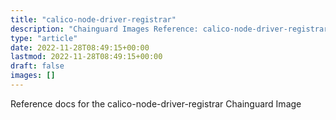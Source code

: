 ```yaml
---
title: "calico-node-driver-registrar"
description: "Chainguard Images Reference: calico-node-driver-registrar"
type: "article"
date: 2022-11-28T08:49:15+00:00
lastmod: 2022-11-28T08:49:15+00:00
draft: false
images: []
---
```


Reference docs for the calico-node-driver-registrar Chainguard Image
